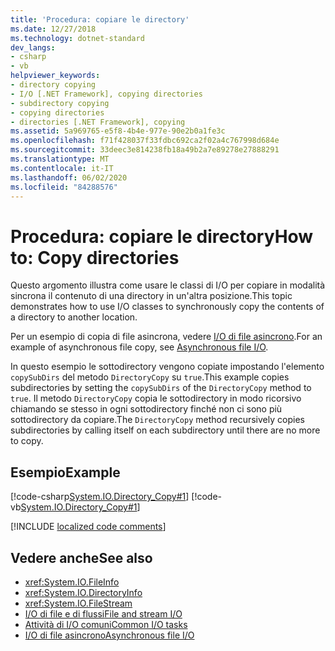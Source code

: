```yaml
---
title: 'Procedura: copiare le directory'
ms.date: 12/27/2018
ms.technology: dotnet-standard
dev_langs:
- csharp
- vb
helpviewer_keywords:
- directory copying
- I/O [.NET Framework], copying directories
- subdirectory copying
- copying directories
- directories [.NET Framework], copying
ms.assetid: 5a969765-e5f8-4b4e-977e-90e2b0a1fe3c
ms.openlocfilehash: f71f428037f33fdbc692ca2f02a4c767998d684e
ms.sourcegitcommit: 33deec3e814238fb18a49b2a7e89278e27888291
ms.translationtype: MT
ms.contentlocale: it-IT
ms.lasthandoff: 06/02/2020
ms.locfileid: "84288576"
---
```

# <a name="how-to-copy-directories"></a><span data-ttu-id="bd6e6-102">Procedura: copiare le directory</span><span class="sxs-lookup"><span data-stu-id="bd6e6-102">How to: Copy directories</span></span>
<span data-ttu-id="bd6e6-103">Questo argomento illustra come usare le classi di I/O per copiare in modalità sincrona il contenuto di una directory in un'altra posizione.</span><span class="sxs-lookup"><span data-stu-id="bd6e6-103">This topic demonstrates how to use I/O classes to synchronously copy the contents of a directory to another location.</span></span>

<span data-ttu-id="bd6e6-104">Per un esempio di copia di file asincrona, vedere [I/O di file asincrono](asynchronous-file-i-o.md).</span><span class="sxs-lookup"><span data-stu-id="bd6e6-104">For an example of asynchronous file copy, see [Asynchronous file I/O](asynchronous-file-i-o.md).</span></span>

<span data-ttu-id="bd6e6-105">In questo esempio le sottodirectory vengono copiate impostando l'elemento `copySubDirs` del metodo `DirectoryCopy` su `true`.</span><span class="sxs-lookup"><span data-stu-id="bd6e6-105">This example copies subdirectories by setting the `copySubDirs` of the `DirectoryCopy` method to `true`.</span></span> <span data-ttu-id="bd6e6-106">Il metodo `DirectoryCopy` copia le sottodirectory in modo ricorsivo chiamando se stesso in ogni sottodirectory finché non ci sono più sottodirectory da copiare.</span><span class="sxs-lookup"><span data-stu-id="bd6e6-106">The `DirectoryCopy` method recursively copies subdirectories by calling itself on each subdirectory until there are no more to copy.</span></span>  
  
## <a name="example"></a><span data-ttu-id="bd6e6-107">Esempio</span><span class="sxs-lookup"><span data-stu-id="bd6e6-107">Example</span></span>  
 [!code-csharp[System.IO.Directory_Copy#1](../../../samples/snippets/csharp/VS_Snippets_CLR_System/system.IO.Directory_Copy/cs/program.cs#1)]
 [!code-vb[System.IO.Directory_Copy#1](../../../samples/snippets/visualbasic/VS_Snippets_CLR_System/system.IO.Directory_Copy/vb/Program.vb#1)]  
  
[!INCLUDE [localized code comments](../../../includes/code-comments-loc.md)]

## <a name="see-also"></a><span data-ttu-id="bd6e6-108">Vedere anche</span><span class="sxs-lookup"><span data-stu-id="bd6e6-108">See also</span></span>

- <xref:System.IO.FileInfo>
- <xref:System.IO.DirectoryInfo>
- <xref:System.IO.FileStream>
- [<span data-ttu-id="bd6e6-109">I/O di file e di flussi</span><span class="sxs-lookup"><span data-stu-id="bd6e6-109">File and stream I/O</span></span>](index.md)
- [<span data-ttu-id="bd6e6-110">Attività di I/O comuni</span><span class="sxs-lookup"><span data-stu-id="bd6e6-110">Common I/O tasks</span></span>](common-i-o-tasks.md)
- [<span data-ttu-id="bd6e6-111">I/O di file asincrono</span><span class="sxs-lookup"><span data-stu-id="bd6e6-111">Asynchronous file I/O</span></span>](asynchronous-file-i-o.md)
